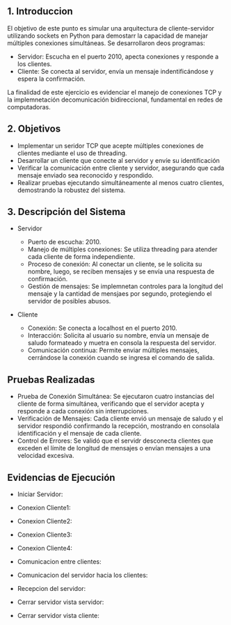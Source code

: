 ## 1. Introduccion
El objetivo de este punto es simular una arquitectura de cliente-servidor utilizando sockets en Python para demostarr la capacidad de manejar múltiples conexiones simultáneas. Se desarrollaron deos programas:
- Servidor: Escucha en el puerto 2010, apecta conexiones y responde a los clientes.
- Cliente: Se conecta al servidor, envía un mensaje indentificándose y espera la confirmación.

La finalidad de este ejercicio es evidenciar el manejo de conexiones TCP y la implemnetación decomunicación bidireccional, fundamental en redes de computadoras.

## 2. Objetivos
- Implementar un seridor TCP que acepte múltiples conexiones de clientes mediante el uso de threading.
- Desarrollar un cliente que conecte al servidor y envíe su identificación
- Verificar la comunicación entre cliente y servidor, asegurando que cada mensaje enviado sea reconocido y respondido.
- Realizar pruebas ejecutando simultáneamente al menos cuatro clientes, demostrando la robustez del sistema.

## 3. Descripción del Sistema
- Servidor
  - Puerto de escucha: 2010.
  - Manejo de múltiples conexiones: Se utiliza threading para atender cada cliente de forma independiente.
  - Proceso de conexión: Al conectar un cliente, se le solicita su nombre, luego, se reciben mensajes y se envía una respuesta de confirmación.
  - Gestión de mensajes: Se implemnetan controles para la longitud del mensaje y la cantidad de mensjaes por segundo, protegiendo el servidor de posibles abusos.

- Cliente
  - Conexión: Se conecta a localhost en el puerto 2010.
  - Interacción: Solicita al usuario su nombre, envía un mensaje de saludo formateado y muetra en consola la respuesta del servidor.
  - Comunicación continua: Permite enviar múltiples mensajes, cerrándose la conexión cuando se ingresa el comando de salida.

## Pruebas Realizadas
- Prueba de Conexión Simultánea: Se ejecutaron cuatro instancias del cliente de forma simultánea, verificando que el servidor acepta y responde a cada conexión sin interrupciones.
- Verificación de Mensajes: Cada cliente envió un mensaje de saludo y el servidor respondió confirmando la recepción, mostrando en consolala identificación y el mensaje de cada cliente.
- Control de Errores: Se validó que el servidr desconecta clientes que exceden el límite de longitud de mensajes o envían mensajes a una velocidad excesiva.

## Evidencias de Ejecución
- Iniciar Servidor:

  

- Conexion Cliente1:

  

- Conexion Cliente2:



- Conexion Cliente3:



- Conexion Cliente4:



- Comunicacion entre clientes:



- Comunicacion del servidor hacia los clientes:



- Recepcion del servidor:



- Cerrar servidor vista servidor:



- Cerrar servidor vista cliente: 

